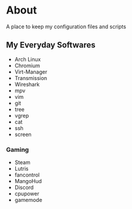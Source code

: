 # About

A place to keep my configuration files and scripts

## My Everyday Softwares

- Arch Linux
- Chromium
- Virt-Manager
- Transmission
- Wireshark
- mpv
- vim
- git
- tree
- vgrep
- cat
- ssh
- screen

### Gaming

- Steam
- Lutris
- fancontrol
- MangoHud
- Discord
- cpupower
- gamemode

